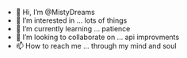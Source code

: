 - 👋 Hi, I’m @MistyDreams
- 👀 I’m interested in ... lots of things 
- 🌱 I’m currently learning ... patience
- 💞️ I’m looking to collaborate on ... api improvments 
- 📫 How to reach me ... through my mind and soul

<!---
MistyDreams/MistyDreams is a ✨ special ✨ repository because its `README.md` (this file) appears on your GitHub profile.
You can click the Preview link to take a look at your changes.
--->

